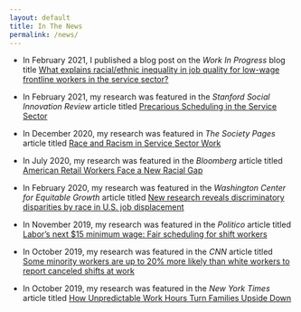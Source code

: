 ```yaml
---
layout: default
title: In The News
permalink: /news/
---
```


* In February 2021, I published a blog post on the _Work In Progress_ blog title [What explains racial/ethnic inequality in job quality for low-wage frontline workers in the service sector?](http://www.wipsociology.org/2021/02/11/what-explains-racial-ethnic-inequality-in-job-quality-for-low-wage-frontline-workers-in-the-service-sector/?utm_source=rss&utm_medium=rss&utm_campaign=what-explains-racial-ethnic-inequality-in-job-quality-for-low-wage-frontline-workers-in-the-service-sector)

* In February 2021, my research was featured in the _Stanford Social Innovation Review_ article titled [Precarious Scheduling in the Service Sector](https://ssir.org/articles/entry/precarious_scheduling_in_the_service_sector)

* In December 2020, my research was featured in _The Society Pages_ article titled [Race and Racism in Service Sector Work](https://thesocietypages.org/discoveries/2020/12/10/race-and-racism-in-service-sector-work/)

* In July 2020, my research was featured in the _Bloomberg_ article titled [American Retail Workers Face a New Racial Gap](https://www.bloomberg.com/news/articles/2020-07-16/american-retail-workers-face-a-new-racial-gap?srnd=premium)

* In February 2020, my research was featured in the _Washington Center for Equitable Growth_ article titled [New research reveals discriminatory disparities by race in U.S. job displacement](https://equitablegrowth.org/new-research-reveals-discriminatory-disparities-by-race-in-u-s-job-displacement/)

* In November 2019, my research was featured in the _Politico_ article titled  [Labor’s next $15 minimum wage: Fair scheduling for shift workers](https://www.politico.com/states/new-jersey/story/2019/11/04/labors-next-15-minimum-wage-fair-scheduling-for-shift-workers-1226196)

* In October 2019, my research was featured in the _CNN_ article titled [Some minority workers are up to 20% more likely than white workers to report canceled shifts at work](https://www.cnn.com/2019/10/17/business/minority-retail-workers-fast-food-hours/index.html?utm_content=2019-10-17T17%3A07%3A49&utm_medium=social&utm_term=link&utm_source=twCNN)

* In October 2019, my research was featured in the _New York Times_ article titled [How Unpredictable Work Hours Turn Families Upside Down](https://www.nytimes.com/2019/10/16/upshot/unpredictable-job-hours.html)
